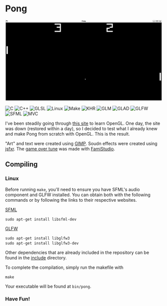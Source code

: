 # Pong

<!-- Reserve space of an image of the game -->
![First Working Game](resources/game_play.png)

![C](https://img.shields.io/badge/language-C-blue)
![C++](https://img.shields.io/badge/language-C++-blue)
![GLSL](https://img.shields.io/badge/language-GLSL-blue)
![Linux](https://img.shields.io/badge/OS-Linux-lightgrey)
![Make](https://img.shields.io/badge/build-Make-orange)
![KHR](https://img.shields.io/badge/library-KHR-green)
![GLM](https://img.shields.io/badge/library-GLM-green)
![GLAD](https://img.shields.io/badge/library-GLAD-green)
![GLFW](https://img.shields.io/badge/library-GLFW-green)
![SFML](https://img.shields.io/badge/library-SFML-green)
![MVC](https://img.shields.io/badge/architecture-MVC-red)

I've been steadily going through [this site](https://learnopengl.com/) to learn OpenGL. One day, the site was down (restored within a day), so I decided to test what I already knew and make Pong from scratch with OpenGL. This is the result.

"Art" and text were created using [GIMP](https://www.gimp.org/). Soudn effects were created using [jsfxr](https://sfxr.me/). The [game over tune](resources/audio/gameover.wav) was made with [FamiStudio](https://famistudio.org/).

## Compiling

### Linux

Before running `make`, you'll need to ensure you have SFML's audio component and GLFW installed. You can obtain both with the following commands or by following the links to their respective websites.

[SFML](https://www.sfml-dev.org/development.php)

	sudo apt-get install libsfml-dev

[GLFW](https://www.glfw.org/)

	sudo apt-get install libglfw3
	sudo apt-get install libglfw3-dev

Other dependencies that are already included in the repository can be found in the [include](include) directory.

To complete the compilation, simply run the makefile with

	make

Your executable will be found at `bin/pong`.

### Have Fun!